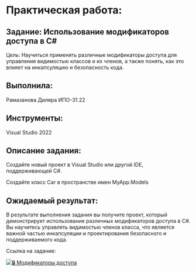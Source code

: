 # Практическая работа:
## Задание: Использование модификаторов доступа в C#
Цель: Научиться применять различные модификаторы доступа для управления видимостью классов и их членов, а также понять, как это влияет на инкапсуляцию и безопасность кода.

## Выполнила: 
Рамазанова Диляра ИПО-31.22
## Инструменты:
Visual Studio 2022


## Описание задания:
Создайте новый проект в Visual Studio или другой IDE, поддерживающей C#.

Создайте класс Car в пространстве имен MyApp.Models
## Ожидаемый результат:
В результате выполнения задания вы получите проект, который демонстрирует использование различных модификаторов доступа в C#. Вы научитесь управлять видимостью членов класса, что является важной частью инкапсуляции и проектирования безопасного и поддерживаемого кода.

Ссылка на задание:

[![🔒 Модификаторы доступа](https://img.shields.io/badge/🔒_Модификаторы_доступа_в_C%23-4285F4?style=for-the-badge&logo=csharp&logoColor=white)](https://github.com/wienwe/DyadyaRyuba/blob/main/HomeworkForRyubakov/Модификаторы%20доступа%20в%20C%23/Access%20modifiers.cs)
